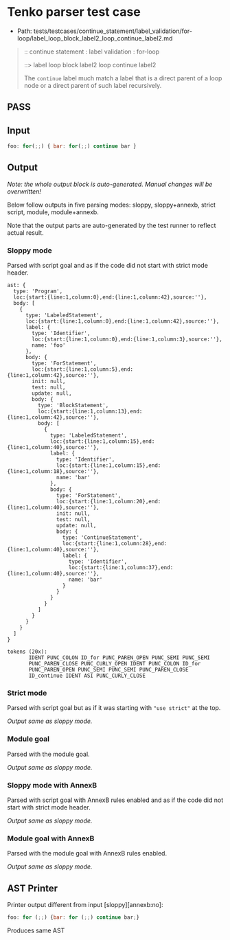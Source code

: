 # Tenko parser test case

- Path: tests/testcases/continue_statement/label_validation/for-loop/label_loop_block_label2_loop_continue_label2.md

> :: continue statement : label validation : for-loop
>
> ::> label loop block label2 loop continue label2
>
> The `continue` label much match a label that is a direct parent of a loop node or a direct parent of such label recursively.

## PASS

## Input

`````js
foo: for(;;) { bar: for(;;) continue bar }
`````

## Output

_Note: the whole output block is auto-generated. Manual changes will be overwritten!_

Below follow outputs in five parsing modes: sloppy, sloppy+annexb, strict script, module, module+annexb.

Note that the output parts are auto-generated by the test runner to reflect actual result.

### Sloppy mode

Parsed with script goal and as if the code did not start with strict mode header.

`````
ast: {
  type: 'Program',
  loc:{start:{line:1,column:0},end:{line:1,column:42},source:''},
  body: [
    {
      type: 'LabeledStatement',
      loc:{start:{line:1,column:0},end:{line:1,column:42},source:''},
      label: {
        type: 'Identifier',
        loc:{start:{line:1,column:0},end:{line:1,column:3},source:''},
        name: 'foo'
      },
      body: {
        type: 'ForStatement',
        loc:{start:{line:1,column:5},end:{line:1,column:42},source:''},
        init: null,
        test: null,
        update: null,
        body: {
          type: 'BlockStatement',
          loc:{start:{line:1,column:13},end:{line:1,column:42},source:''},
          body: [
            {
              type: 'LabeledStatement',
              loc:{start:{line:1,column:15},end:{line:1,column:40},source:''},
              label: {
                type: 'Identifier',
                loc:{start:{line:1,column:15},end:{line:1,column:18},source:''},
                name: 'bar'
              },
              body: {
                type: 'ForStatement',
                loc:{start:{line:1,column:20},end:{line:1,column:40},source:''},
                init: null,
                test: null,
                update: null,
                body: {
                  type: 'ContinueStatement',
                  loc:{start:{line:1,column:28},end:{line:1,column:40},source:''},
                  label: {
                    type: 'Identifier',
                    loc:{start:{line:1,column:37},end:{line:1,column:40},source:''},
                    name: 'bar'
                  }
                }
              }
            }
          ]
        }
      }
    }
  ]
}

tokens (20x):
       IDENT PUNC_COLON ID_for PUNC_PAREN_OPEN PUNC_SEMI PUNC_SEMI
       PUNC_PAREN_CLOSE PUNC_CURLY_OPEN IDENT PUNC_COLON ID_for
       PUNC_PAREN_OPEN PUNC_SEMI PUNC_SEMI PUNC_PAREN_CLOSE
       ID_continue IDENT ASI PUNC_CURLY_CLOSE
`````

### Strict mode

Parsed with script goal but as if it was starting with `"use strict"` at the top.

_Output same as sloppy mode._

### Module goal

Parsed with the module goal.

_Output same as sloppy mode._

### Sloppy mode with AnnexB

Parsed with script goal with AnnexB rules enabled and as if the code did not start with strict mode header.

_Output same as sloppy mode._

### Module goal with AnnexB

Parsed with the module goal with AnnexB rules enabled.

_Output same as sloppy mode._

## AST Printer

Printer output different from input [sloppy][annexb:no]:

````js
foo: for (;;) {bar: for (;;) continue bar;}
````

Produces same AST
